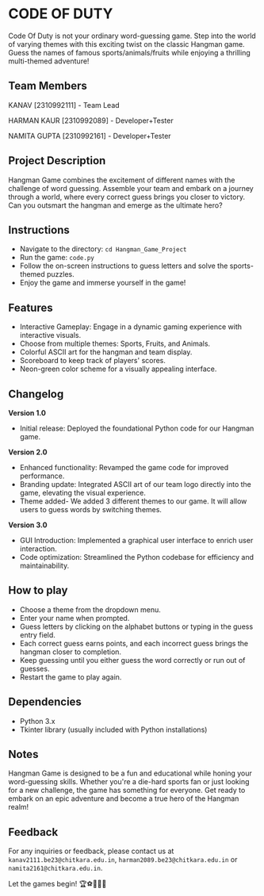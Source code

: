# CODE OF DUTY

Code Of Duty is not your ordinary word-guessing game. Step into the world of varying themes with this exciting twist on the classic Hangman game. Guess the names of famous sports/animals/fruits while enjoying a thrilling multi-themed adventure!

## Team Members 
KANAV [2310992111] - Team Lead

HARMAN KAUR [2310992089] - Developer+Tester

NAMITA GUPTA [2310992161] - Developer+Tester

## Project Description

Hangman Game combines the excitement of different names with the challenge of word guessing. Assemble your team and embark on a journey through a world, where every correct guess brings you closer to victory. Can you outsmart the hangman and emerge as the ultimate hero?

## Instructions
- Navigate to the directory: `cd Hangman_Game_Project`
- Run the game: `code.py`
- Follow the on-screen instructions to guess letters and solve the sports-themed puzzles.
- Enjoy the game and immerse yourself in the game!

## Features
- Interactive Gameplay: Engage in a dynamic gaming experience with interactive visuals.
- Choose from multiple themes: Sports, Fruits, and Animals.
- Colorful ASCII art for the hangman and team display.
- Scoreboard to keep track of players' scores.
- Neon-green color scheme for a visually appealing interface.

## Changelog

**Version 1.0**
- Initial release: Deployed the foundational Python code for our Hangman game.

**Version 2.0**
- Enhanced functionality: Revamped the game code for improved performance.
- Branding update: Integrated ASCII art of our team logo directly into the game, elevating the visual experience.
- Theme added- We added 3 different themes to our game. It will allow users to guess words by switching themes.

**Version 3.0**
- GUI Introduction: Implemented a graphical user interface to enrich user interaction.
- Code optimization: Streamlined the Python codebase for efficiency and maintainability.

## How to play
- Choose a theme from the dropdown menu.
- Enter your name when prompted.
- Guess letters by clicking on the alphabet buttons or typing in the guess entry field.
- Each correct guess earns points, and each incorrect guess brings the hangman closer to completion.
- Keep guessing until you either guess the word correctly or run out of guesses.
- Restart the game to play again.
  
## Dependencies
- Python 3.x
- Tkinter library (usually included with Python installations)
  
## Notes
Hangman Game is designed to be a fun and educational while honing your word-guessing skills. Whether you're a die-hard sports fan or just looking for a new challenge, the game has something for everyone. Get ready to embark on an epic adventure and become a true hero of the Hangman realm!

## Feedback
For any inquiries or feedback, please contact us at `kanav2111.be23@chitkara.edu.in`, `harman2089.be23@chitkara.edu.in` or `namita2161@chitkara.edu.in`.

Let the games begin! 🏆⚽️🏀🏈🎾
